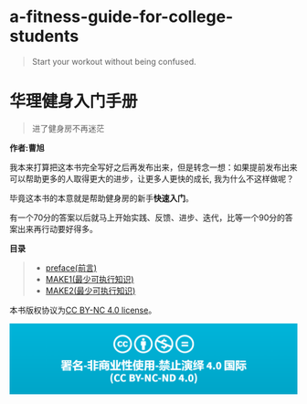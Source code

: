 # a-fitness-guide-for-college-students

> Start your workout without being  confused.

# 华理健身入门手册

> 进了健身房不再迷茫

**作者:曹旭**

我本来打算把这本书完全写好之后再发布出来，但是转念一想：如果提前发布出来可以帮助更多的人取得更大的进步，让更多人更快的成长, 我为什么不这样做呢？

毕竟这本书的本意就是帮助健身房的新手**快速入门**。

有一个70分的答案以后就马上开始实践、反馈、进步、迭代，比等一个90分的答案出来再行动要好得多。  

**目录**

>* [preface(前言)](https://github.com/caoxuCarlos/A-Fitness-Guide-for-College-Students/blob/master/markdowns/preface.md)
>* [MAKE1(最少可执行知识)](https://github.com/caoxuCarlos/A-Fitness-Guide-for-College-Students/blob/master/markdowns/Part1-MAKE.md)
>* [MAKE2(最少可执行知识)](https://github.com/caoxuCarlos/A-Fitness-Guide-for-College-Students/blob/master/markdowns/Part1-MAKE(2).md)

本书版权协议为[CC BY-NC 4.0 license](http://creativecommons.org/licenses/by-nc-nd/4.0/)。

![](https://github.com/caoxuCarlos/A-Fitness-Guide-for-College-Students/blob/master/images/copyright01.png?raw=true)
